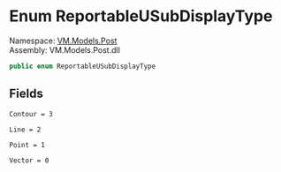 # <a id="VM_Models_Post_ReportableUSubDisplayType"></a> Enum ReportableUSubDisplayType

Namespace: [VM.Models.Post](VM.Models.Post.md)  
Assembly: VM.Models.Post.dll  

```csharp
public enum ReportableUSubDisplayType
```

## Fields

`Contour = 3` 

`Line = 2` 

`Point = 1` 

`Vector = 0` 

